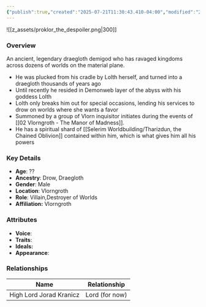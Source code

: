 ```yaml
---
{"publish":true,"created":"2025-07-21T11:30:43.410-04:00","modified":"2025-07-27T17:21:11.371-04:00","published":"2025-07-27T17:21:11.371-04:00","cssclasses":"","Age":"??","Ancestry":"Drow, Draegloth","Gender":"Male","Location":["Vlorngroth"],"Role":["Villain","Destroyer of Worlds"],"Affiliation":["Vlorngroth"],"Appearances":["[[Adventures/02 Vlorngroth - The Manor of Madness]]","[[00 -The High Rollers Campaign-]]"]}
---
```



![[z_assets/proklor_the_despoiler.png|300]]

### Overview
An ancient, legendary draegloth demigod who has ravaged kingdoms across dozens of worlds on the material plane.

- He was plucked from his cradle by Lolth herself, and turned into a draegloth thousands of years ago
- Until recently he resided in Demonweb layer of the abyss with his goddess Lolth
- Lolth only breaks him out for special occasions, lending his services to drow on worlds where she wants a favor
- Summoned by a group of Vlorn inquisitor initiates during the events of [[02 Vlorngroth - The Manor of Madness]].
- He has a spiritual shard of [[Selerim Worldbuilding/Tharizdun, the Chained Oblivion]] contained within him, which is what gives him all his powers

### Key Details
- **Age**: ??
- **Ancestry**: Drow, Draegloth
- **Gender**: Male
- **Location**: Vlorngroth
- **Role**: Villain,Destroyer of Worlds
- **Affiliation:** Vlorngroth

### Attributes
- **Voice**: 
- **Traits**: 
- **Ideals:** 
- **Appearance**:

### Relationships

| Name                    | Relationship   |
| ----------------------- | -------------- |
| High Lord Jorad Kranicz | Lord (for now) |
